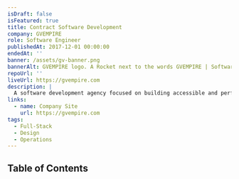 ```yaml
---
isDraft: false
isFeatured: true
title: Contract Software Development
company: GVEMPIRE
role: Software Engineer
publishedAt: 2017-12-01 00:00:00
endedAt: ''
banner: /assets/gv-banner.png
bannerAlt: GVEMPIRE logo. A Rocket next to the words GVEMPIRE | Software Developers for Hire
repoUrl: ''
liveUrl: https://gvempire.com
description: |
  A software development agency focused on building accessible and performant web-apps and ecommerce sites.
links:
  - name: Company Site
    url: https://gvempire.com
tags:
  - Full-Stack
  - Design
  - Operations
---
```


## Table of Contents

